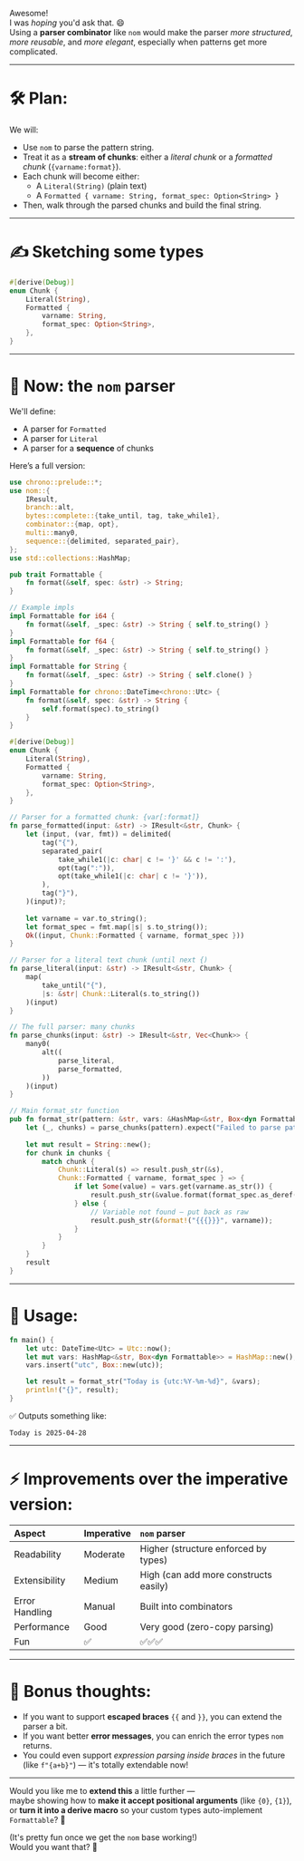 Awesome!  
I was *hoping* you'd ask that. 😄  
Using a **parser combinator** like `nom` would make the parser *more structured*, *more reusable*, and *more elegant*, especially when patterns get more complicated.

---

# 🛠 Plan:

We will:

- Use `nom` to parse the pattern string.
- Treat it as a **stream of chunks**: either a *literal chunk* or a *formatted chunk* (`{varname:format}`).
- Each chunk will become either:
  - A `Literal(String)` (plain text)
  - A `Formatted { varname: String, format_spec: Option<String> }`
- Then, walk through the parsed chunks and build the final string.

---

# ✍ Sketching some types

```rust
#[derive(Debug)]
enum Chunk {
    Literal(String),
    Formatted {
        varname: String,
        format_spec: Option<String>,
    },
}
```

---

# 📜 Now: the `nom` parser

We'll define:

- A parser for `Formatted`
- A parser for `Literal`
- A parser for a **sequence** of chunks

Here’s a full version:

```rust
use chrono::prelude::*;
use nom::{
    IResult,
    branch::alt,
    bytes::complete::{take_until, tag, take_while1},
    combinator::{map, opt},
    multi::many0,
    sequence::{delimited, separated_pair},
};
use std::collections::HashMap;

pub trait Formattable {
    fn format(&self, spec: &str) -> String;
}

// Example impls
impl Formattable for i64 {
    fn format(&self, _spec: &str) -> String { self.to_string() }
}
impl Formattable for f64 {
    fn format(&self, _spec: &str) -> String { self.to_string() }
}
impl Formattable for String {
    fn format(&self, _spec: &str) -> String { self.clone() }
}
impl Formattable for chrono::DateTime<chrono::Utc> {
    fn format(&self, spec: &str) -> String {
        self.format(spec).to_string()
    }
}

#[derive(Debug)]
enum Chunk {
    Literal(String),
    Formatted {
        varname: String,
        format_spec: Option<String>,
    },
}

// Parser for a formatted chunk: {var[:format]}
fn parse_formatted(input: &str) -> IResult<&str, Chunk> {
    let (input, (var, fmt)) = delimited(
        tag("{"),
        separated_pair(
            take_while1(|c: char| c != '}' && c != ':'),
            opt(tag(":")),
            opt(take_while1(|c: char| c != '}')),
        ),
        tag("}"),
    )(input)?;
    
    let varname = var.to_string();
    let format_spec = fmt.map(|s| s.to_string());
    Ok((input, Chunk::Formatted { varname, format_spec }))
}

// Parser for a literal text chunk (until next {)
fn parse_literal(input: &str) -> IResult<&str, Chunk> {
    map(
        take_until("{"),
        |s: &str| Chunk::Literal(s.to_string())
    )(input)
}

// The full parser: many chunks
fn parse_chunks(input: &str) -> IResult<&str, Vec<Chunk>> {
    many0(
        alt((
            parse_literal,
            parse_formatted,
        ))
    )(input)
}

// Main format_str function
pub fn format_str(pattern: &str, vars: &HashMap<&str, Box<dyn Formattable>>) -> String {
    let (_, chunks) = parse_chunks(pattern).expect("Failed to parse pattern");
    
    let mut result = String::new();
    for chunk in chunks {
        match chunk {
            Chunk::Literal(s) => result.push_str(&s),
            Chunk::Formatted { varname, format_spec } => {
                if let Some(value) = vars.get(varname.as_str()) {
                    result.push_str(&value.format(format_spec.as_deref().unwrap_or("")));
                } else {
                    // Variable not found — put back as raw
                    result.push_str(&format!("{{{}}}", varname));
                }
            }
        }
    }
    result
}
```

---

# 🎯 Usage:

```rust
fn main() {
    let utc: DateTime<Utc> = Utc::now();
    let mut vars: HashMap<&str, Box<dyn Formattable>> = HashMap::new();
    vars.insert("utc", Box::new(utc));

    let result = format_str("Today is {utc:%Y-%m-%d}", &vars);
    println!("{}", result);
}
```

✅ Outputs something like:

```
Today is 2025-04-28
```

---

# ⚡ Improvements over the imperative version:

| Aspect                | Imperative       | `nom` parser        |
|:----------------------|:-----------------|:--------------------|
| Readability           | Moderate          | Higher (structure enforced by types) |
| Extensibility         | Medium             | High (can add more constructs easily) |
| Error Handling        | Manual              | Built into combinators |
| Performance           | Good               | Very good (zero-copy parsing) |
| Fun                   | ✅                 | ✅✅✅ |

---

# 🧠 Bonus thoughts:

- If you want to support **escaped braces** `{{` and `}}`, you can extend the parser a bit.
- If you want better **error messages**, you can enrich the error types `nom` returns.
- You could even support *expression parsing inside braces* in the future (like `f"{a+b}"`) — it's totally extendable now!

---

Would you like me to **extend this** a little further —  
maybe showing how to **make it accept positional arguments** (like `{0}`, `{1}`),  
or **turn it into a derive macro** so your custom types auto-implement `Formattable`? 🚀

(It's pretty fun once we get the `nom` base working!)  
Would you want that? 🌟